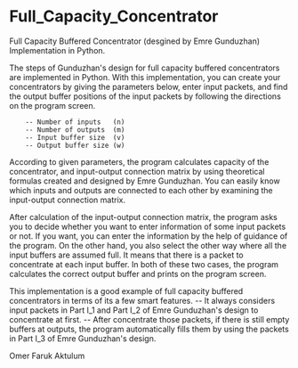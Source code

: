 # Full_Capacity_Concentrator
Full Capacity Buffered Concentrator (desgined by Emre Gunduzhan) Implementation in Python.

The steps of Gunduzhan's design for full capacity buffered concentrators are implemented in Python. With this implementation, you can create your concentrators by giving the parameters below, enter input packets, and find the output buffer positions of the input packets by following the directions on the program screen.
        
        
        -- Number of inputs   (n)
        -- Number of outputs  (m)
        -- Input buffer size  (v)
        -- Output buffer size (w)
        
According to given parameters, the program calculates capacity of the concentrator, and input-output connection matrix by using theoretical formulas created and designed by Emre Gunduzhan. You can easily know which inputs and outputs are connected to each other by examining the input-output connection matrix.

After calculation of the input-output connection matrix, the program asks you to decide whether you want to enter information of some input packets or not. If you want, you can enter the information by the help of guidance of the program. On the other hand, you also select the other way where all the input buffers are assumed full. It means that there is a packet to concentrate at each input buffer. In both of these two cases, the program calculates the correct output buffer and prints on the program screen.

This implementation is a good example of full capacity buffered concentrators in terms of its a few smart features. 
        -- It always considers input packets in Part I_1 and Part I_2 of Emre Gunduzhan's design to concentrate at first.
        -- After concentrate those packets, if there is still empty buffers at outputs, the program automatically fills them by using the packets in Part I_3 of Emre Gunduzhan's design. 
        
Omer Faruk Aktulum
